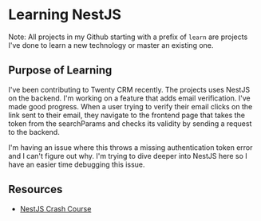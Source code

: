 # Learning NestJS

Note: All projects in my Github starting with a prefix of `learn` are projects I've done to learn a new technology or master an existing one.

## Purpose of Learning

I've been contributing to Twenty CRM recently. The projects uses NestJS on the backend. I'm working on a feature that adds email verification. I've made good progress. When a user trying to verify their email clicks on the link sent to their email, they navigate to the frontend page that takes the token from the searchParams and checks its validity by sending a request to the backend.

I'm having an issue where this throws a missing authentication token error and I can't figure out why. I'm trying to dive deeper into NestJS here so I have an easier time debugging this issue.

## Resources

- [NestJS Crash Course](https://www.youtube.com/watch?v=2gtiffE3__U)